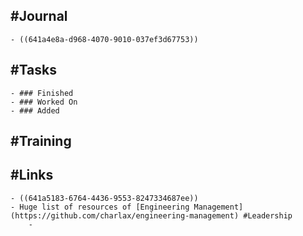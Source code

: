 ## #Journal
	- ((641a4e8a-d968-4070-9010-037ef3d67753))
## #Tasks
	- ### Finished
	- ### Worked On
	- ### Added
## #Training
## #Links
	- ((641a5183-6764-4436-9553-8247334687ee))
	- Huge list of resources of [Engineering Management](https://github.com/charlax/engineering-management) #Leadership
		-